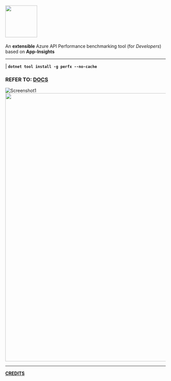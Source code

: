 # [<img src="https://raw.githubusercontent.com/vamsitp/perfx/master/docs/assets/images/logo.png" width="100px">](https://vamsitp.github.io/perfx)
An **extensible** Azure API Performance benchmarking tool (for *Developers*) based on **App-Insights**

---

| **`dotnet tool install -g perfx --no-cache`**

### REFER TO: [DOCS](https://vamsitp.github.io/perfx)

![Screenshot1](https://raw.githubusercontent.com/vamsitp/perfx/master/docs/assets/images/Screenshot1.png)
<img src="https://raw.githubusercontent.com/vamsitp/perfx/master/docs/assets/images/Screenshot2.png" width="840px">

---

[**CREDITS**](./Notices.md)
